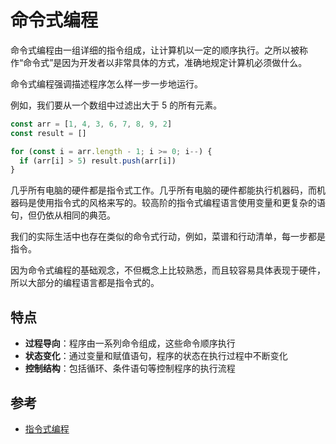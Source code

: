 # 命令式编程

命令式编程由一组详细的指令组成，让计算机以一定的顺序执行。之所以被称作“命令式”是因为开发者以非常具体的方式，准确地规定计算机必须做什么。

命令式编程强调描述程序怎么样一步一步地运行。

例如，我们要从一个数组中过滤出大于 5 的所有元素。

```ts
const arr = [1, 4, 3, 6, 7, 8, 9, 2]
const result = []

for (const i = arr.length - 1; i >= 0; i--) {
  if (arr[i] > 5) result.push(arr[i])
}
```

几乎所有电脑的硬件都是指令式工作。几乎所有电脑的硬件都能执行机器码，而机器码是使用指令式的风格来写的。较高阶的指令式编程语言使用变量和更复杂的语句，但仍依从相同的典范。

我们的实际生活中也存在类似的命令式行动，例如，菜谱和行动清单，每一步都是指令。

因为命令式编程的基础观念，不但概念上比较熟悉，而且较容易具体表现于硬件，所以大部分的编程语言都是指令式的。

## 特点

- **过程导向**：程序由一系列命令组成，这些命令顺序执行
- **状态变化**：通过变量和赋值语句，程序的状态在执行过程中不断变化
- **控制结构**：包括循环、条件语句等控制程序的执行流程

## 参考

- [指令式编程](https://zh.wikipedia.org/wiki/%E6%8C%87%E4%BB%A4%E5%BC%8F%E7%B7%A8%E7%A8%8B)
